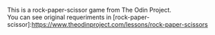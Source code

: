 This is a rock-paper-scissor game 
from The Odin Project.<br>
You can see original requeriments in [rock-paper-scissor]:https://www.theodinproject.com/lessons/rock-paper-scissors

